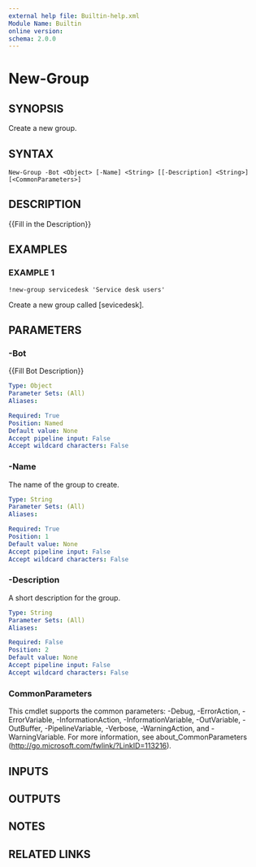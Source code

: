 ```yaml
---
external help file: Builtin-help.xml
Module Name: Builtin
online version:
schema: 2.0.0
---
```


# New-Group

## SYNOPSIS
Create a new group.

## SYNTAX

```
New-Group -Bot <Object> [-Name] <String> [[-Description] <String>] [<CommonParameters>]
```

## DESCRIPTION
{{Fill in the Description}}

## EXAMPLES

### EXAMPLE 1
```
!new-group servicedesk 'Service desk users'
```

Create a new group called \[sevicedesk\].

## PARAMETERS

### -Bot
{{Fill Bot Description}}

```yaml
Type: Object
Parameter Sets: (All)
Aliases:

Required: True
Position: Named
Default value: None
Accept pipeline input: False
Accept wildcard characters: False
```

### -Name
The name of the group to create.

```yaml
Type: String
Parameter Sets: (All)
Aliases:

Required: True
Position: 1
Default value: None
Accept pipeline input: False
Accept wildcard characters: False
```

### -Description
A short description for the group.

```yaml
Type: String
Parameter Sets: (All)
Aliases:

Required: False
Position: 2
Default value: None
Accept pipeline input: False
Accept wildcard characters: False
```

### CommonParameters
This cmdlet supports the common parameters: -Debug, -ErrorAction, -ErrorVariable, -InformationAction, -InformationVariable, -OutVariable, -OutBuffer, -PipelineVariable, -Verbose, -WarningAction, and -WarningVariable.
For more information, see about_CommonParameters (http://go.microsoft.com/fwlink/?LinkID=113216).

## INPUTS

## OUTPUTS

## NOTES

## RELATED LINKS
